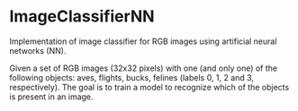 # ImageClassifierNN
Implementation of image classifier for RGB images using artificial neural networks (NN).

Given a set of RGB images (32x32 pixels) with one (and only one) of the following objects: aves, flights, bucks, felines (labels 0, 1, 2 and 3, respectively). The goal is to train a model to recognize which of the objects is present in an image.
